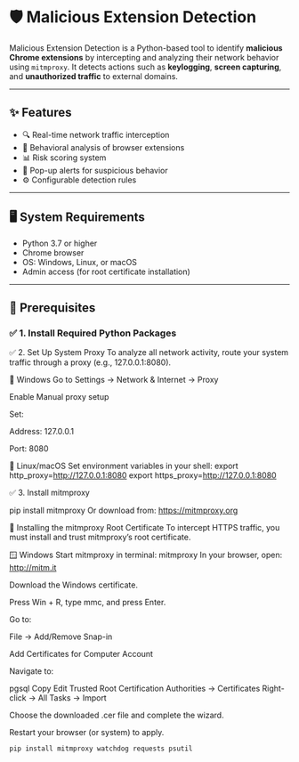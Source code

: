 # 🛡️ Malicious Extension Detection

Malicious Extension Detection is a Python-based tool to identify **malicious Chrome extensions** by intercepting and analyzing their network behavior using `mitmproxy`. It detects actions such as **keylogging**, **screen capturing**, and **unauthorized traffic** to external domains.

---

## ✨ Features

- 🔍 Real-time network traffic interception
- 🧠 Behavioral analysis of browser extensions
- 📊 Risk scoring system
- 🚨 Pop-up alerts for suspicious behavior
- ⚙️ Configurable detection rules

---

## 🖥️ System Requirements

- Python 3.7 or higher
- Chrome browser
- OS: Windows, Linux, or macOS
- Admin access (for root certificate installation)

---

## 🧰 Prerequisites

### ✅ 1. Install Required Python Packages

✅ 2. Set Up System Proxy
To analyze all network activity, route your system traffic through a proxy (e.g., 127.0.0.1:8080).

📌 Windows
Go to Settings → Network & Internet → Proxy

Enable Manual proxy setup

Set:

Address: 127.0.0.1

Port: 8080

📌 Linux/macOS
Set environment variables in your shell:
export http_proxy=http://127.0.0.1:8080
export https_proxy=http://127.0.0.1:8080

✅ 3. Install mitmproxy

pip install mitmproxy
Or download from: https://mitmproxy.org

🔐 Installing the mitmproxy Root Certificate
To intercept HTTPS traffic, you must install and trust mitmproxy’s root certificate.

🪟 Windows
Start mitmproxy in terminal:
mitmproxy
In your browser, open: http://mitm.it

Download the Windows certificate.

Press Win + R, type mmc, and press Enter.

Go to:

File → Add/Remove Snap-in

Add Certificates for Computer Account

Navigate to:

pgsql
Copy
Edit
Trusted Root Certification Authorities → Certificates
Right-click → All Tasks → Import

Choose the downloaded .cer file and complete the wizard.

Restart your browser (or system) to apply.

```bash
pip install mitmproxy watchdog requests psutil
